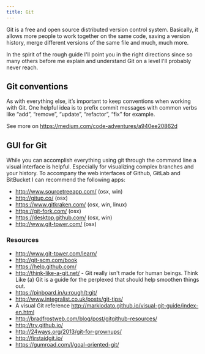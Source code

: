 ```yaml
---
title: Git
---
```


Git is a free and open source distributed version control system. Basically, it allows more people to work together on the same code, saving a version history, merge different versions of the same file and much, much more.

In the spirit of the rough guide I'll point you in the right directions since so many others before me explain and understand Git on a level I'll probably never reach.

## Git conventions

As with everything else, it’s important to keep conventions when working with Git. One helpful idea is to prefix commit messages with common verbs like “add”, “remove”, “update”, “refactor”, “fix” for example.

See more on https://medium.com/code-adventures/a940ee20862d

## GUI for Git

While you can accomplish everything using git through the command line a visual interface is helpful. Especially for visualizing complex branches and your history. To accompany the web interfaces of Github, GitLab and BitBucket I can recommend the following apps:

- http://www.sourcetreeapp.com/ (osx, win)
- http://gitup.co/ (osx)
- https://www.gitkraken.com/ (osx, win, linux)
- https://git-fork.com/ (osx)
- https://desktop.github.com/ (osx, win)
- http://www.git-tower.com/ (osx)

### Resources

- http://www.git-tower.com/learn/
- http://git-scm.com/book
- https://help.github.com/
- http://think-like-a-git.net/ - Git really isn't made for human beings. Think Like (a) Git is a guide for the perplexed that should help smoothen things out.
- https://pinboard.in/u:rough/t:git/
- http://www.integralist.co.uk/posts/git-tips/
- A visual Git reference http://marklodato.github.io/visual-git-guide/index-en.html
- http://bradfrostweb.com/blog/post/gitgithub-resources/
- http://try.github.io/
- http://24ways.org/2013/git-for-grownups/
- http://firstaidgit.io/
- https://gumroad.com/l/goal-oriented-git/

